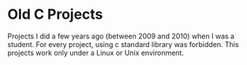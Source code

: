 Old C Projects
==============

Projects I did a few years ago (between 2009 and 2010) when I was a student.
For every project, using c standard library was forbidden.
This projects work only under a Linux or Unix environment.

